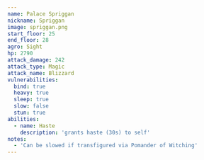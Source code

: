 ```yaml
---
name: Palace Spriggan
nickname: Spriggan
image: spriggan.png
start_floor: 25
end_floor: 28
agro: Sight
hp: 2790
attack_damage: 242
attack_type: Magic
attack_name: Blizzard
vulnerabilities:
  bind: true
  heavy: true
  sleep: true
  slow: false
  stun: true
abilities:
  - name: Haste
    description: 'grants haste (30s) to self'
notes:
  - 'Can be slowed if transfigured via Pomander of Witching'
---
```


